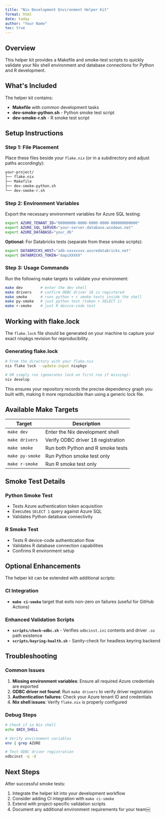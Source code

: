 ```yaml
---
title: "Nix Development Environment Helper Kit"
format: html
date: today
author: "Your Name"
toc: true
---
```


## Overview

This helper kit provides a Makefile and smoke-test scripts to quickly validate your Nix shell environment and database connections for Python and R development.

## What's Included

The helper kit contains:

- **Makefile** with common development tasks
- **dev-smoke-python.sh** - Python smoke test script
- **dev-smoke-r.sh** - R smoke test script

## Setup Instructions

### Step 1: File Placement

Place these files beside your `flake.nix` (or in a subdirectory and adjust paths accordingly):

```bash
your-project/
├── flake.nix
├── Makefile
├── dev-smoke-python.sh
└── dev-smoke-r.sh
```

### Step 2: Environment Variables

Export the necessary environment variables for Azure SQL testing:

```bash
export AZURE_TENANT_ID="00000000-0000-0000-0000-000000000000"
export AZURE_SQL_SERVER="your-server.database.windows.net"
export AZURE_DATABASE="your_db"
```

**Optional:** For Databricks tests (separate from these smoke scripts):

```bash
export DATABRICKS_HOST="adb-xxxxxxxx.azuredatabricks.net"
export DATABRICKS_TOKEN="dapiXXXXX"
```

### Step 3: Usage Commands

Run the following make targets to validate your environment:

```bash
make dev        # enter the dev shell
make drivers    # confirm ODBC driver 18 is registered
make smoke      # runs python + r smoke tests inside the shell
make py-smoke   # just python test (token + SELECT 1)
make r-smoke    # just R device-code test
```

## Working with flake.lock

The `flake.lock` file should be generated on your machine to capture your exact nixpkgs revision for reproducibility.

### Generating flake.lock

```bash
# From the directory with your flake.nix
nix flake lock --update-input nixpkgs

# OR simply run (generates lock on first run if missing):
nix develop
```

This ensures your repository records the precise dependency graph you built with, making it more reproducible than using a generic lock file.

## Available Make Targets

| Target | Description |
|--------|-------------|
| `make dev` | Enter the Nix development shell |
| `make drivers` | Verify ODBC driver 18 registration |
| `make smoke` | Run both Python and R smoke tests |
| `make py-smoke` | Run Python smoke test only |
| `make r-smoke` | Run R smoke test only |

## Smoke Test Details

### Python Smoke Test
- Tests Azure authentication token acquisition
- Executes `SELECT 1` query against Azure SQL
- Validates Python database connectivity

### R Smoke Test  
- Tests R device-code authentication flow
- Validates R database connection capabilities
- Confirms R environment setup

## Optional Enhancements

The helper kit can be extended with additional scripts:

### CI Integration
- **`make ci-smoke`** target that exits non-zero on failures (useful for GitHub Actions)

### Enhanced Validation Scripts
- **`scripts/check-odbc.sh`** - Verifies `odbcinst.ini` contents and driver `.so` path existence
- **`scripts/keyring-health.sh`** - Sanity-check for headless keyring backend

## Troubleshooting

### Common Issues

1. **Missing environment variables**: Ensure all required Azure credentials are exported
2. **ODBC driver not found**: Run `make drivers` to verify driver registration
3. **Authentication failures**: Check your Azure tenant ID and credentials
4. **Nix shell issues**: Verify `flake.nix` is properly configured

### Debug Steps

```bash
# Check if in Nix shell
echo $NIX_SHELL

# Verify environment variables
env | grep AZURE

# Test ODBC driver registration
odbcinst -q -d
```

## Next Steps

After successful smoke tests:

1. Integrate the helper kit into your development workflow
2. Consider adding CI integration with `make ci-smoke`  
3. Extend with project-specific validation scripts
4. Document any additional environment requirements for your team￼